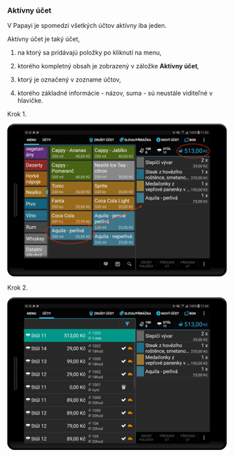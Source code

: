 ### Aktívny účet

V Papayi je spomedzi všetkých účtov aktívny iba jeden.

Aktívny účet je taký účet,

1. na ktorý sa pridávajú položky po kliknutí na menu,

2. ktorého kompletný obsah je zobrazený v záložke **Aktívny účet**_,_

3. ktorý je označený v zozname účtov,

4. ktorého základné informácie - názov, suma - sú neustále viditeľné v hlavičke.


Krok 1.

![](/assets/add_item2.png)

Krok 2.

![](/assets/bills_list.png)

